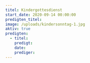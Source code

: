 ```yaml
---
titel: Kindergottesdienst
start_date: 2020-09-14 00:00:00
predigten_titel:
image: /uploads/kindersonntag-1.jpg
aktiv: true
predigten:
  - titel:
    predigt:
    date:
    prediger:
---
```


